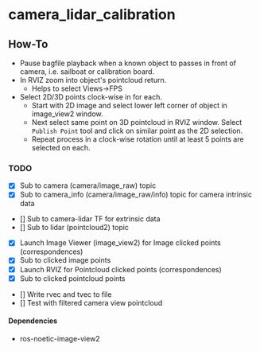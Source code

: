 # camera_lidar_calibration

## How-To
- Pause bagfile playback when a known object to passes in front of camera, i.e. sailboat or calibration board.
- In RVIZ zoom into object's pointcloud return.
  - Helps to select Views->FPS
- Select 2D/3D points clock-wise in for each.
  - Start with 2D image and select lower left corner of object in image_view2 window. 
  - Next select same point on 3D pointcloud in RVIZ window. Select `Publish Point` tool and click on similar point as the 2D selection.
  - Repeat process in a clock-wise rotation until at least 5 points are selected on each. 

### TODO
- [x] Sub to camera (camera/image_raw) topic
- [x] Sub to camera_info (camera/image_raw/info) topic for camera intrinsic data
- [] Sub to camera-lidar TF for extrinsic data
- [] Sub to lidar (pointcloud2) topic
- [x] Launch Image Viewer (image_view2) for Image clicked points (correspondences)
- [x] Sub to clicked image points
- [x] Launch RVIZ for Pointcloud clicked points (correspondences)
- [x] Sub to clicked pointcloud points
- [] Write rvec and tvec to file
- [] Test with filtered camera view pointcloud


#### Dependencies
- ros-noetic-image-view2
